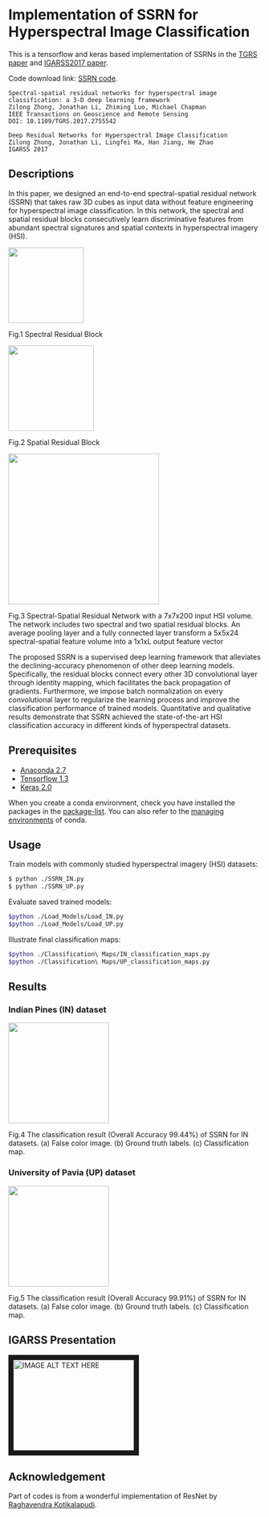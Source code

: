 # Implementation of SSRN for Hyperspectral Image Classification

This is a tensorflow and keras based implementation of SSRNs in the [TGRS paper](http://ieeexplore.ieee.org/document/8061020/) and [IGARSS2017 paper](https://www.researchgate.net/publication/320145356_Deep_Residual_Networks_for_Hyperspectral_Image_Classification).

Code download link: [SSRN code](https://github.com/zilongzhong/SSRN/archive/master.zip).
<br/>

```jason
Spectral-spatial residual networks for hyperspectral image classification: a 3-D deep learning framework
Zilong Zhong, Jonathan Li, Zhiming Luo, Michael Chapman
IEEE Transactions on Geoscience and Remote Sensing
DOI: 10.1109/TGRS.2017.2755542
```

```jason
Deep Residual Networks for Hyperspectral Image Classification
Zilong Zhong, Jonathan Li, Lingfei Ma, Han Jiang, He Zhao
IGARSS 2017
```

## Descriptions
In this paper, we designed an end-to-end spectral-spatial residual network (SSRN) that takes raw 3D cubes as input data without feature engineering for hyperspectral image classification. In this network, the spectral and spatial residual blocks consecutively learn discriminative features from abundant spectral signatures and spatial contexts in hyperspectral imagery (HSI).

<img src="figure/fig1_1.png" height="150"/>

Fig.1 Spectral Residual Block

<img src="figure/fig1_2.png" height="170"/>

Fig.2 Spatial Residual Block

<img src="figure/fig1.png" height="300"/>

Fig.3  Spectral-Spatial Residual Network with a 7x7x200 input HSI volume. The network includes two spectral and two spatial residual blocks. An average pooling layer and a fully connected layer transform a 5x5x24 spectral-spatial feature volume into a 1x1xL output feature vector

The proposed SSRN is a supervised deep learning framework that alleviates the declining-accuracy phenomenon of other deep learning models. Specifically, the residual blocks connect every other 3D convolutional layer through identity mapping, which facilitates the back propagation of gradients. Furthermore, we impose batch normalization on every convolutional layer to regularize the learning process and improve the classification performance of trained models. Quantitative and qualitative results demonstrate that SSRN achieved the state-of-the-art HSI classification accuracy in different kinds of hyperspectral datasets.


## Prerequisites

- [Anaconda 2.7](https://www.anaconda.com/download/#linux)
- [Tensorflow 1.3](https://github.com/tensorflow/tensorflow/tree/r1.3)
- [Keras 2.0](https://github.com/fchollet/keras)

When you create a conda environment, check you have installed the packages in the [package-list](https://github.com/zilongzhong/SSRN/blob/master/package-list.txt). You can also refer to the [managing environments](https://conda.io/docs/user-guide/tasks/manage-environments.html) of conda.


## Usage

Train models with commonly studied hyperspectral imagery (HSI) datasets:
```bash
$ python ./SSRN_IN.py
$ python ./SSRN_UP.py

```
Evaluate saved trained models:
```bash
$python ./Load_Models/Load_IN.py
$python ./Load_Models/Load_UP.py

```
Illustrate final classification maps:
```bash
$python ./Classification\ Maps/IN_classification_maps.py
$python ./Classification\ Maps/UP_classification_maps.py

```

## Results

### Indian Pines (IN) dataset

<img src="figure/fig2.png" height="200"/>

Fig.4  The classification result (Overall Accuracy 99.44%) of SSRN for IN datasets. (a) False color image. (b) Ground truth labels. (c) Classification map. 

### University of Pavia (UP) dataset

<img src="figure/fig3.png" height="200"/>

Fig.5  The classification result (Overall Accuracy 99.91%) of SSRN for IN datasets. (a) False color image. (b) Ground truth labels. (c) Classification map.

## IGARSS Presentation

<a href="https://www.youtube.com/watch?v=Od1DQESmbFg&t=0s" target="_blank"><img src="https://i.ytimg.com/vi/Od1DQESmbFg/maxresdefault.jpg"
alt="IMAGE ALT TEXT HERE" width="240" height="180" border="10" /></a>

## Acknowledgement

Part of codes is from a wonderful implementation of ResNet by [Raghavendra Kotikalapudi](https://github.com/raghakot/keras-resnet).
